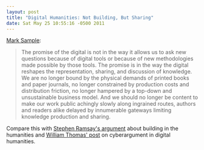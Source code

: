 ```yaml
---
layout: post
title: "Digital Humanities: Not Building, But Sharing"
date: Sat May 25 10:55:16 -0500 2011
---
```


[Mark Sample](http://www.samplereality.com/2011/05/25/the-digital-humanities-is-not-about-building-its-about-sharing/):

> The promise of the digital is not in the way it allows us to ask new questions because of digital tools or because of new methodologies made possible by those tools. The promise is in the way the digital reshapes the representation, sharing, and discussion of knowledge. We are no longer bound by the physical demands of printed books and paper journals, no longer constrained by production costs and distribution friction, no longer hampered by a top-down and unsustainable business model. And we should no longer be content to make our work public achingly slowly along ingrained routes, authors and readers alike delayed by innumerable gateways limiting knowledge production and sharing.

Compare this with [Stephen Ramsay's argument](http://lenz.unl.edu/papers/2011/01/11/on-building.html) about building in the humanities and [William Thomas' post](http://railroads.unl.edu/blog/?p=454) on cyberargument in digital humanities.